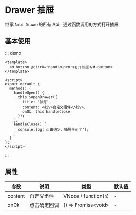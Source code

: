 # Drawer 抽屉

继承 `Antd Drawer`的所有 Api，通过函数调用的方式打开抽屉

## 基本使用

::: demo

```vue
<template>
  <d-button @click="handleOpen">打开抽屉</d-button>
</template>

<script>
export default {
  methods: {
    handleOpen() {
      this.$openDrawer({
        title: '抽屉',
        content: <div>自定义组件</div>,
        onOk: this.handleClose
      });
    },
    handleClose() {
      console.log('点击确定，抽屉关闭了');
    }
  }
};
</script>
```

:::

## 属性

| 参数    | 说明         | 类型                      | 默认值 |
| ------- | ------------ | ------------------------- | ------ |
| content | 自定义组件   | VNode / function(h)       | -      |
| onOk    | 点击确定回调 | () => Promise&lt;void&gt; | -      |

